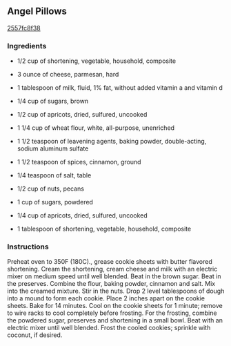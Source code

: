 ## Angel Pillows

[2557fc8f38](https://recipeland.com/recipe/v/angel-pillows-41022)

### Ingredients

 - 1/2 cup of shortening, vegetable, household, composite

 - 3 ounce of cheese, parmesan, hard

 - 1 tablespoon of milk, fluid, 1% fat, without added vitamin a and vitamin d

 - 1/4 cup of sugars, brown

 - 1/2 cup of apricots, dried, sulfured, uncooked

 - 1 1/4 cup of wheat flour, white, all-purpose, unenriched

 - 1 1/2 teaspoon of leavening agents, baking powder, double-acting, sodium aluminum sulfate

 - 1 1/2 teaspoon of spices, cinnamon, ground

 - 1/4 teaspoon of salt, table

 - 1/2 cup of nuts, pecans

 - 1 cup of sugars, powdered

 - 1/4 cup of apricots, dried, sulfured, uncooked

 - 1 tablespoon of shortening, vegetable, household, composite

### Instructions

Preheat oven to 350F (180C)., grease cookie sheets with butter flavored shortening. Cream the shortening, cream cheese and milk with an electric mixer on medium speed until well blended. Beat in the brown sugar. Beat in the preserves. Combine the flour, baking powder, cinnamon and salt. Mix into the creamed mixture. Stir in the nuts. Drop 2 level tablespoons of dough into a mound to form each cookie. Place 2 inches apart on the cookie sheets. Bake for 14 minutes. Cool on the cookie sheets for 1 minute; remove to wire racks to cool completely before frosting. For the frosting, combine the powdered sugar, preserves and shortening in a small bowl. Beat with an electric mixer until well blended. Frost the cooled cookies; sprinkle with coconut, if desired.